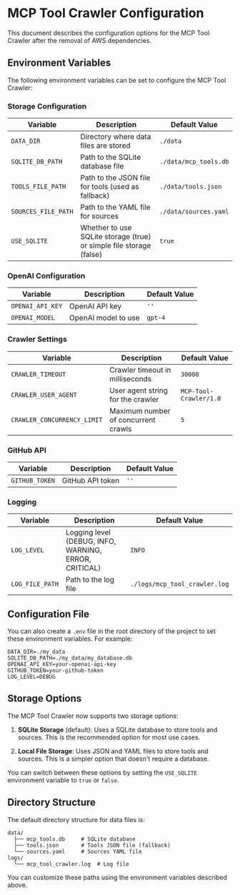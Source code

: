 # MCP Tool Crawler Configuration

This document describes the configuration options for the MCP Tool Crawler after the removal of AWS dependencies.

## Environment Variables

The following environment variables can be set to configure the MCP Tool Crawler:

### Storage Configuration

| Variable | Description | Default Value |
|----------|-------------|---------------|
| `DATA_DIR` | Directory where data files are stored | `./data` |
| `SQLITE_DB_PATH` | Path to the SQLite database file | `./data/mcp_tools.db` |
| `TOOLS_FILE_PATH` | Path to the JSON file for tools (used as fallback) | `./data/tools.json` |
| `SOURCES_FILE_PATH` | Path to the YAML file for sources | `./data/sources.yaml` |
| `USE_SQLITE` | Whether to use SQLite storage (true) or simple file storage (false) | `true` |

### OpenAI Configuration

| Variable | Description | Default Value |
|----------|-------------|---------------|
| `OPENAI_API_KEY` | OpenAI API key | `''` |
| `OPENAI_MODEL` | OpenAI model to use | `gpt-4` |

### Crawler Settings

| Variable | Description | Default Value |
|----------|-------------|---------------|
| `CRAWLER_TIMEOUT` | Crawler timeout in milliseconds | `30000` |
| `CRAWLER_USER_AGENT` | User agent string for the crawler | `MCP-Tool-Crawler/1.0` |
| `CRAWLER_CONCURRENCY_LIMIT` | Maximum number of concurrent crawls | `5` |

### GitHub API

| Variable | Description | Default Value |
|----------|-------------|---------------|
| `GITHUB_TOKEN` | GitHub API token | `''` |

### Logging

| Variable | Description | Default Value |
|----------|-------------|---------------|
| `LOG_LEVEL` | Logging level (DEBUG, INFO, WARNING, ERROR, CRITICAL) | `INFO` |
| `LOG_FILE_PATH` | Path to the log file | `./logs/mcp_tool_crawler.log` |

## Configuration File

You can also create a `.env` file in the root directory of the project to set these environment variables. For example:

```
DATA_DIR=./my_data
SQLITE_DB_PATH=./my_data/my_database.db
OPENAI_API_KEY=your-openai-api-key
GITHUB_TOKEN=your-github-token
LOG_LEVEL=DEBUG
```

## Storage Options

The MCP Tool Crawler now supports two storage options:

1. **SQLite Storage** (default): Uses a SQLite database to store tools and sources. This is the recommended option for most use cases.

2. **Local File Storage**: Uses JSON and YAML files to store tools and sources. This is a simpler option that doesn't require a database.

You can switch between these options by setting the `USE_SQLITE` environment variable to `true` or `false`.

## Directory Structure

The default directory structure for data files is:

```
data/
  ├── mcp_tools.db     # SQLite database
  ├── tools.json       # Tools JSON file (fallback)
  └── sources.yaml     # Sources YAML file
logs/
  └── mcp_tool_crawler.log  # Log file
```

You can customize these paths using the environment variables described above.


